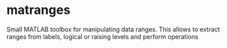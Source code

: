 matranges
=========

Small MATLAB toolbox for manipulating data ranges. This allows to extract ranges from labels, logical or raising levels and perform operations
